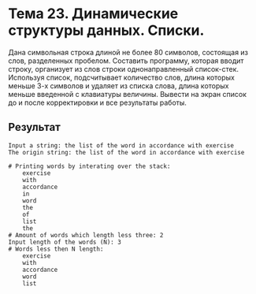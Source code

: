 # Тема 23. Динамические структуры данных. Списки.

Дана символьная строка длиной не более 80 символов, состоящая из слов, разделенных пробелом. Составить программу, которая вводит строку, организует из слов строки однонаправленный список-стек. Используя список, подсчитывает количество слов, длина которых меньше 3-х символов и удаляет из списка слова, длина которых меньше введенной с клавиатуры величины. Вывести на экран список до и после корректировки и все результаты работы.

## Результат

```
Input a string: the list of the word in accordance with exercise 
The origin string: the list of the word in accordance with exercise 

# Printing words by interating over the stack:
    exercise
    with
    accordance
    in
    word
    the
    of
    list
    the
# Amount of words which length less three: 2
Input length of the words (N): 3
# Words less then N length: 
    exercise
    with
    accordance
    word
    list
```
